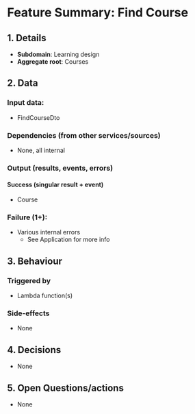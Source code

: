 # Feature Summary: Find Course

## 1. Details

- **Subdomain**: Learning design
- **Aggregate root**: Courses

## 2. Data

### Input data:

- FindCourseDto

### Dependencies (from other services/sources)

- None, all internal

### Output (results, events, errors)

#### Success (singular result + event)

- Course

### Failure (1+):

- Various internal errors
  - See Application for more info

## 3. Behaviour

### Triggered by

- Lambda function(s)

### Side-effects

- None

## 4. Decisions

- None

## 5. Open Questions/actions

- None
